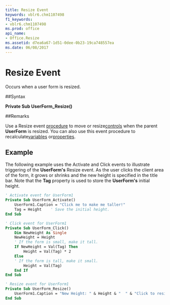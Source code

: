 ```yaml
---
title: Resize Event
keywords: vblr6.chm1107498
f1_keywords:
- vblr6.chm1107498
ms.prod: office
api_name:
- Office.Resize
ms.assetid: d7ea6a67-1d51-0dee-0b23-19ca748557ea
ms.date: 06/08/2017
---
```



# Resize Event



Occurs when a user form is resized.

##Syntax

**Private Sub UserForm_Resize()**

##Remarks

Use a Resize event [procedure](../../Glossary/vbe-glossary.md) to move or resize[controls](../../Glossary/vbe-glossary.md) when the parent **UserForm** is resized. You can also use this event procedure to recalculate[variables](../../Glossary/vbe-glossary.md) or[properties](../../Glossary/vbe-glossary.md).

## Example

The following example uses the Activate and Click events to illustrate triggering of the  **UserForm's** Resize event. As the user clicks the client area of the form, it grows or shrinks and the new height is specified in the title bar. Note that the **Tag** property is used to store the **UserForm's** initial height.


```vb
' Activate event for UserForm1
Private Sub UserForm_Activate()
    UserForm1.Caption = "Click me to make me taller!"
    Tag = Height    ' Save the initial height.
End Sub

' Click event for UserForm1
Private Sub UserForm_Click()
    Dim NewHeight As Single
    NewHeight = Height
    ' If the form is small, make it tall.
    If NewHeight = Val(Tag) Then
        Height = Val(Tag) * 2
    Else
    ' If the form is tall, make it small.
        Height = Val(Tag)
    End If
End Sub

' Resize event for UserForm1
Private Sub UserForm_Resize()
    UserForm1.Caption = "New Height: " & Height & "  " & "Click to resize me!"
End Sub
```


